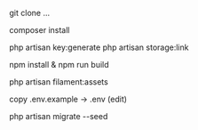 git clone ...

composer install

php artisan key:generate
php artisan storage:link

npm install & npm run build

php artisan filament:assets

copy .env.example -> .env (edit)

<!-- php artisan shield:super-admin -->

php artisan migrate --seed
